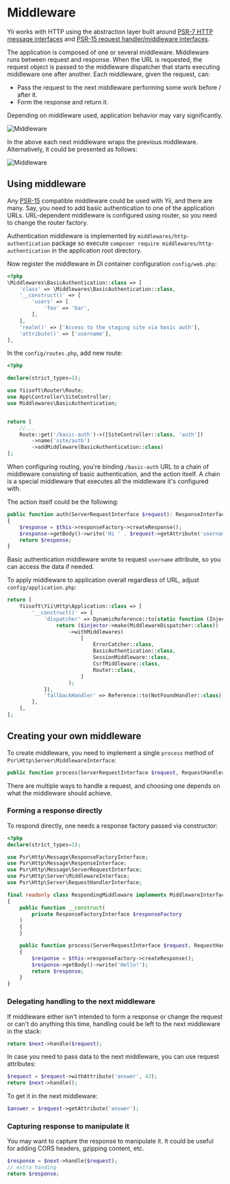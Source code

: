# Middleware

Yii works with HTTP using the abstraction layer built around [PSR-7 HTTP
message interfaces](https://www.php-fig.org/psr/psr-7/)  and [PSR-15 request
handler/middleware interfaces](https://www.php-fig.org/psr/psr-15/).

The application is composed of one or several middleware. Middleware runs
between request and response.  When the URL is requested, the request object
is passed to the middleware dispatcher that starts executing middleware one
after another.  Each middleware, given the request, can:

- Pass the request to the next middleware performing some work before /
  after it.
- Form the response and return it.

Depending on middleware used, application behavior may vary significantly.

![Middleware](img/middleware.svg)

In the above each next middleware wraps the previous
middleware. Alternatively, it could be presented as follows:

![Middleware](img/middleware_alternative.svg)

## Using middleware

Any [PSR-15](https://www.php-fig.org/psr/psr-15/) compatible middleware
could be used with Yii, and there are many.  Say, you need to add basic
authentication to one of the application URLs.  URL-dependent middleware is
configured using router, so you need to change the router factory.

Authentication middleware is implemented by
`middlewares/http-authentication` package so execute `composer require
middlewares/http-authentication` in the application root directory.

Now register the middleware in DI container configuration `config/web.php`:

```php
<?php
\Middlewares\BasicAuthentication::class => [
    'class' => \Middlewares\BasicAuthentication::class,
    '__construct()' => [
        'users' => [
            'foo' => 'bar',
        ],
    ],
    'realm()' => ['Access to the staging site via basic auth'],
    'attribute()' => ['username'],
],
```

In the `config/routes.php`, add new route:

```php
<?php

declare(strict_types=1);

use Yiisoft\Router\Route;
use App\Controller\SiteController;
use Middlewares\BasicAuthentication;


return [
    //...
    Route::get('/basic-auth')->([SiteController::class, 'auth'])
        ->name('site/auth')
        ->addMiddleware(BasicAuthentication::class)
];
```

When configuring routing, you're binding `/basic-auth` URL to a chain of
middleware consisting of basic authentication, and the action itself. A
chain is a special middleware that executes all the middleware it's
configured with.

The action itself could be the following:

```php
public function auth(ServerRequestInterface $request): ResponseInterface
{
    $response = $this->responseFactory->createResponse();
    $response->getBody()->write('Hi ' . $request->getAttribute('username'));
    return $response;
}
```

Basic authentication middleware wrote to request `username` attribute, so
you can access the data if needed.

To apply middleware to application overall regardless of URL, adjust
`config/application.php`:

```php
return [
    Yiisoft\Yii\Http\Application::class => [
        '__construct()' => [
            'dispatcher' => DynamicReference::to(static function (Injector $injector) {
                return ($injector->make(MiddlewareDispatcher::class))
                    ->withMiddlewares(
                        [
                            ErrorCatcher::class,
                            BasicAuthentication::class,
                            SessionMiddleware::class,
                            CsrfMiddleware::class,
                            Router::class,
                        ]
                    );
            }),
            'fallbackHandler' => Reference::to(NotFoundHandler::class),
        ],
    ],
];
```

## Creating your own middleware

To create middleware, you need to implement a single `process` method of
`Psr\Http\Server\MiddlewareInterface`:

```php
public function process(ServerRequestInterface $request, RequestHandlerInterface $next): ResponseInterface;
```

There are multiple ways to handle a request, and choosing one depends on
what the middleware should achieve.

### Forming a response directly

To respond directly, one needs a response factory passed via constructor:

```php
<?php
declare(strict_types=1);

use Psr\Http\Message\ResponseFactoryInterface;
use Psr\Http\Message\ResponseInterface;
use Psr\Http\Message\ServerRequestInterface;
use Psr\Http\Server\MiddlewareInterface;
use Psr\Http\Server\RequestHandlerInterface;

final readonly class RespondingMiddleware implements MiddlewareInterface
{
    public function __construct(
        private ResponseFactoryInterface $responseFactory
    )
    {
    }

    public function process(ServerRequestInterface $request, RequestHandlerInterface $next): ResponseInterface
    {
        $response = $this->responseFactory->createResponse();
        $response->getBody()->write('Hello!');
        return $response;
    }
}
```

### Delegating handling to the next middleware

If middleware either isn't intended to form a response or change the request or can't do anything this time,
handling could be left to the next middleware in the stack:  

```php
return $next->handle($request);
```

In case you need to pass data to the next middleware, you can use request
attributes:

```php
$request = $request->withAttribute('answer', 42);
return $next->handle();
``` 

To get it in the next middleware:

```php
$answer = $request->getAttribute('answer');
```

### Capturing response to manipulate it

You may want to capture the response to manipulate it. It could be useful
for adding CORS headers, gzipping content, etc.

```php
$response = $next->handle($request);
// extra handing
return $response;
```
